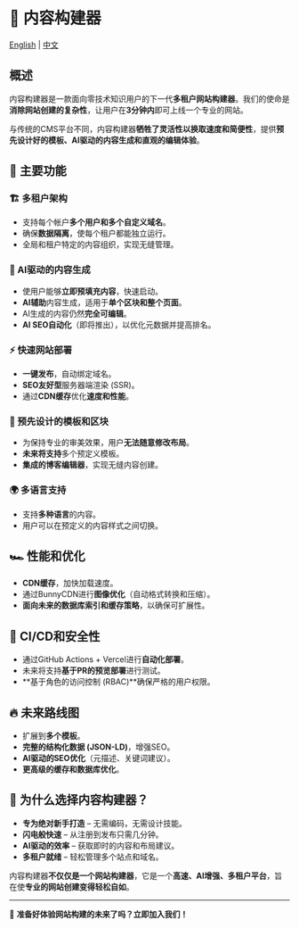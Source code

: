 # 🚀 内容构建器

[English](README.md) | [中文](README.zh-CN.md)

## 概述

内容构建器是一款面向零技术知识用户的下一代**多租户网站构建器**。我们的使命是**消除网站创建的复杂性**，让用户在**3分钟内**即可上线一个专业的网站。

与传统的CMS平台不同，内容构建器**牺牲了灵活性以换取速度和简便性**，提供**预先设计好的模板、AI驱动的内容生成和直观的编辑体验**。

## 🎯 主要功能

### 🏗 多租户架构

- 支持每个帐户**多个用户和多个自定义域名**。
- 确保**数据隔离**，使每个租户都能独立运行。
- 全局和租户特定的内容组织，实现无缝管理。

### 🚀 AI驱动的内容生成

- 使用户能够**立即预填充内容**，快速启动。
- **AI辅助**内容生成，适用于**单个区块和整个页面**。
- AI生成的内容仍然**完全可编辑**。
- **AI SEO自动化**（即将推出），以优化元数据并提高排名。

### ⚡ 快速网站部署

- **一键发布**，自动绑定域名。
- **SEO友好型**服务器端渲染 (SSR)。
- 通过**CDN缓存**优化**速度和性能**。

### 🎨 预先设计的模板和区块

- 为保持专业的审美效果，用户**无法随意修改布局**。
- **未来将支持**多个预定义模板。
- **集成的博客编辑器**，实现无缝内容创建。

### 🌍 多语言支持

- 支持**多种语言**的内容。
- 用户可以在预定义的内容样式之间切换。

## 🏎 性能和优化

- **CDN缓存**，加快加载速度。
- 通过BunnyCDN进行**图像优化**（自动格式转换和压缩）。
- **面向未来的数据库索引和缓存策略**，以确保可扩展性。

## 🔄 CI/CD和安全性

- 通过GitHub Actions + Vercel进行**自动化部署**。
- 未来将支持**基于PR的预览部署**进行测试。
- **基于角色的访问控制 (RBAC)**确保严格的用户权限。

## 🔥 未来路线图

- 扩展到**多个模板**。
- **完整的结构化数据 (JSON-LD)**，增强SEO。
- **AI驱动的SEO优化**（元描述、关键词建议）。
- **更高级的缓存和数据库优化**。

## 🎯 为什么选择内容构建器？

- **专为绝对新手打造** – 无需编码，无需设计技能。
- **闪电般快速** – 从注册到发布只需几分钟。
- **AI驱动的效率** – 获取即时的内容和布局建议。
- **多租户就绪** – 轻松管理多个站点和域名。

内容构建器**不仅仅是一个网站构建器**，它是一个**高速、AI增强、多租户平台**，旨在使**专业的网站创建变得轻松自如**。

---

🚀 **准备好体验网站构建的未来了吗？立即加入我们！**
